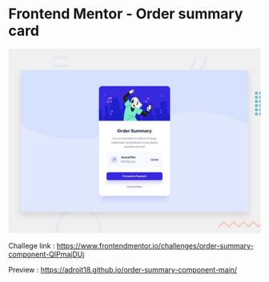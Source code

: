 # Frontend Mentor - Order summary card

![Design preview for the Order summary card coding challenge](./design/desktop-preview.jpg)

Challege link : 
https://www.frontendmentor.io/challenges/order-summary-component-QlPmajDUj

Preview :
https://adroit18.github.io/order-summary-component-main/
